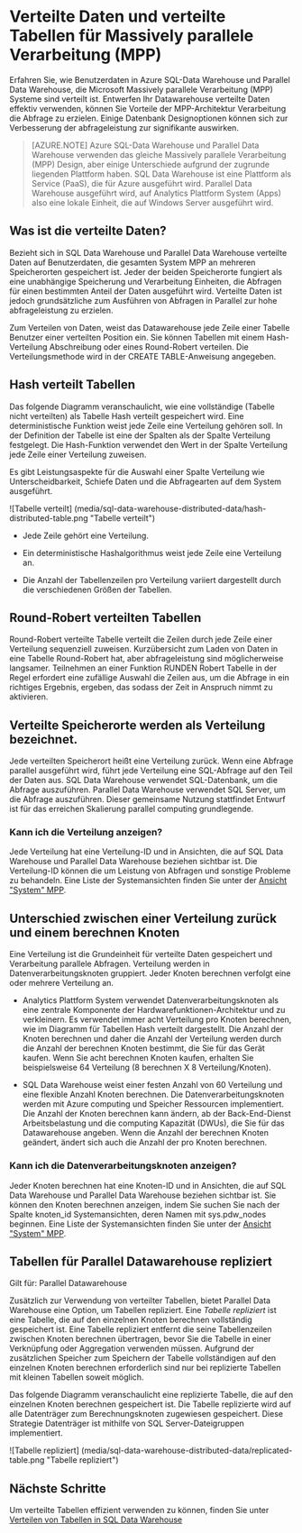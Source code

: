 <properties
   pageTitle="Verteilt Daten und Tabellenoptionen für die Massively parallele Verarbeitung (MPP) Systeme SQL Data Warehouse und Parallel Data Warehouse | Microsoft Azure"
   description="Erfahren Sie, wie Daten für Massively parallele Verarbeitung (MPP) und die Optionen zum Verteilen von Tabellen in Azure SQL-Data Warehouse und Parallel Data Warehouse veröffentlicht wurde."
   services="sql-data-warehouse"
   documentationCenter="NA"
   authors="barbkess"
   manager="barbkess"
   editor=""/>

<tags
   ms.service="sql-data-warehouse"
   ms.devlang="NA"
   ms.topic="article"
   ms.tgt_pltfrm="NA"
   ms.workload="data-services"
   ms.date="10/10/2016"
   ms.author="barbkess"/>


# <a name="distributed-data-and-distributed-tables-for-massively-parallel-processing-mpp"></a>Verteilte Daten und verteilte Tabellen für Massively parallele Verarbeitung (MPP)

Erfahren Sie, wie Benutzerdaten in Azure SQL-Data Warehouse und Parallel Data Warehouse, die Microsoft Massively parallele Verarbeitung (MPP) Systeme sind verteilt ist. Entwerfen Ihr Datawarehouse verteilte Daten effektiv verwenden, können Sie Vorteile der MPP-Architektur Verarbeitung die Abfrage zu erzielen. Einige Datenbank Designoptionen können sich zur Verbesserung der abfrageleistung zur signifikante auswirken.  

>[AZURE.NOTE] Azure SQL-Data Warehouse und Parallel Data Warehouse verwenden das gleiche Massively parallele Verarbeitung (MPP) Design, aber einige Unterschiede aufgrund der zugrunde liegenden Plattform haben. SQL Data Warehouse ist eine Plattform als Service (PaaS), die für Azure ausgeführt wird. Parallel Data Warehouse ausgeführt wird, auf Analytics Plattform System (Apps) also eine lokale Einheit, die auf Windows Server ausgeführt wird.

## <a name="what-is-distributed-data"></a>Was ist die verteilte Daten?

Bezieht sich in SQL Data Warehouse und Parallel Data Warehouse verteilte Daten auf Benutzerdaten, die gesamten System MPP an mehreren Speicherorten gespeichert ist. Jeder der beiden Speicherorte fungiert als eine unabhängige Speicherung und Verarbeitung Einheiten, die Abfragen für einen bestimmten Anteil der Daten ausgeführt wird. Verteilte Daten ist jedoch grundsätzliche zum Ausführen von Abfragen in Parallel zur hohe abfrageleistung zu erzielen.

Zum Verteilen von Daten, weist das Datawarehouse jede Zeile einer Tabelle Benutzer einer verteilten Position ein.  Sie können Tabellen mit einem Hash-Verteilung Abschreibung oder eines Round-Robert verteilen. Die Verteilungsmethode wird in der CREATE TABLE-Anweisung angegeben. 

## <a name="hash-distributed-tables"></a>Hash verteilt Tabellen
  
Das folgende Diagramm veranschaulicht, wie eine vollständige (Tabelle nicht verteilten) als Tabelle Hash verteilt gespeichert wird. Eine deterministische Funktion weist jede Zeile eine Verteilung gehören soll. In der Definition der Tabelle ist eine der Spalten als der Spalte Verteilung festgelegt. Die Hash-Funktion verwendet den Wert in der Spalte Verteilung jede Zeile einer Verteilung zuweisen.

Es gibt Leistungsaspekte für die Auswahl einer Spalte Verteilung wie Unterscheidbarkeit, Schiefe Daten und die Abfragearten auf dem System ausgeführt.
  
![Tabelle verteilt] (media/sql-data-warehouse-distributed-data/hash-distributed-table.png "Tabelle verteilt")  
  
-   Jede Zeile gehört eine Verteilung.  
  
-   Ein deterministische Hashalgorithmus weist jede Zeile eine Verteilung an.  
  
-   Die Anzahl der Tabellenzeilen pro Verteilung variiert dargestellt durch die verschiedenen Größen der Tabellen.

## <a name="round-robin-distributed-tables"></a>Round-Robert verteilten Tabellen

Round-Robert verteilte Tabelle verteilt die Zeilen durch jede Zeile einer Verteilung sequenziell zuweisen. Kurzübersicht zum Laden von Daten in eine Tabelle Round-Robert hat, aber abfrageleistung sind möglicherweise langsamer.  Teilnehmen an einer Funktion RUNDEN Robert Tabelle in der Regel erfordert eine zufällige Auswahl die Zeilen aus, um die Abfrage in ein richtiges Ergebnis, ergeben, das sodass der Zeit in Anspruch nimmt zu aktivieren.

## <a name="distributed-storage-locations-are-called-distributions"></a>Verteilte Speicherorte werden als Verteilung bezeichnet.

Jede verteilten Speicherort heißt eine Verteilung zurück. Wenn eine Abfrage parallel ausgeführt wird, führt jede Verteilung eine SQL-Abfrage auf den Teil der Daten aus. SQL Data Warehouse verwendet SQL-Datenbank, um die Abfrage auszuführen. Parallel Data Warehouse verwendet SQL Server, um die Abfrage auszuführen. Dieser gemeinsame Nutzung stattfindet Entwurf ist für das erreichen Skalierung parallel computing grundlegende.

### <a name="can-i-view-the-distributions"></a>Kann ich die Verteilung anzeigen?

Jede Verteilung hat eine Verteilung-ID und in Ansichten, die auf SQL Data Warehouse und Parallel Data Warehouse beziehen sichtbar ist. Die Verteilung-ID können die um Leistung von Abfragen und sonstige Probleme zu behandeln. Eine Liste der Systemansichten finden Sie unter der [Ansicht "System" MPP](sql-data-warehouse-reference-tsql-statements.md).

## <a name="difference-between-a-distribution-and-a-compute-node"></a>Unterschied zwischen einer Verteilung zurück und einem berechnen Knoten

Eine Verteilung ist die Grundeinheit für verteilte Daten gespeichert und Verarbeitung parallele Abfragen. Verteilung werden in Datenverarbeitungsknoten gruppiert. Jeder Knoten berechnen verfolgt eine oder mehrere Verteilung an.  

-   Analytics Plattform System verwendet Datenverarbeitungsknoten als eine zentrale Komponente der Hardwarefunktionen-Architektur und zu verkleinern. Es verwendet immer acht Verteilung pro Knoten berechnen, wie im Diagramm für Tabellen Hash verteilt dargestellt. Die Anzahl der Knoten berechnen und daher die Anzahl der Verteilung werden durch die Anzahl der berechnen Knoten bestimmt, die Sie für das Gerät kaufen. Wenn Sie acht berechnen Knoten kaufen, erhalten Sie beispielsweise 64 Verteilung (8 berechnen X 8 Verteilung/Knoten). 

-   SQL Data Warehouse weist einer festen Anzahl von 60 Verteilung und eine flexible Anzahl Knoten berechnen. Die Datenverarbeitungsknoten werden mit Azure computing und Speicher Ressourcen implementiert. Die Anzahl der Knoten berechnen kann ändern, ab der Back-End-Dienst Arbeitsbelastung und die computing Kapazität (DWUs), die Sie für das Datawarehouse angeben. Wenn die Anzahl der berechnen Knoten geändert, ändert sich auch die Anzahl der pro Knoten berechnen. 

### <a name="can-i-view-the-compute-nodes"></a>Kann ich die Datenverarbeitungsknoten anzeigen?

Jeder Knoten berechnen hat eine Knoten-ID und in Ansichten, die auf SQL Data Warehouse und Parallel Data Warehouse beziehen sichtbar ist.  Sie können den Knoten berechnen anzeigen, indem Sie suchen Sie nach der Spalte knoten_id Systemansichten, deren Namen mit sys.pdw_nodes beginnen. Eine Liste der Systemansichten finden Sie unter der [Ansicht "System" MPP](sql-data-warehouse-reference-tsql-statements.md).

## <a name="a-namereplicatedareplicated-tables-for-parallel-data-warehouse"></a><a name="Replicated"></a>Tabellen für Parallel Datawarehouse repliziert 
  
Gilt für: Parallel Datawarehouse

Zusätzlich zur Verwendung von verteilter Tabellen, bietet Parallel Data Warehouse eine Option, um Tabellen repliziert. Eine *Tabelle repliziert* ist eine Tabelle, die auf den einzelnen Knoten berechnen vollständig gespeichert ist. Eine Tabelle repliziert entfernt die seine Tabellenzeilen zwischen Knoten berechnen übertragen, bevor Sie die Tabelle in einer Verknüpfung oder Aggregation verwenden müssen. Aufgrund der zusätzlichen Speicher zum Speichern der Tabelle vollständigen auf den einzelnen Knoten berechnen erforderlich sind nur bei replizierte Tabellen mit kleinen Tabellen soweit möglich.  
  
Das folgende Diagramm veranschaulicht eine replizierte Tabelle, die auf den einzelnen Knoten berechnen gespeichert ist. Die Tabelle replizierte wird auf alle Datenträger zum Berechnungsknoten zugewiesen gespeichert. Diese Strategie Datenträger ist mithilfe von SQL Server-Dateigruppen implementiert.  
  
![Tabelle repliziert] (media/sql-data-warehouse-distributed-data/replicated-table.png "Tabelle repliziert") 
  
## <a name="next-steps"></a>Nächste Schritte
  
Um verteilte Tabellen effizient verwenden zu können, finden Sie unter [Verteilen von Tabellen in SQL Data Warehouse](sql-data-warehouse-tables-distribute.md)  
  



  
